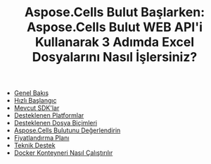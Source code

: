 ﻿---
title: "Aspose.Cells Bulut Başlarken: Aspose.Cells Bulut WEB API'i Kullanarak 3 Adımda Excel Dosyalarını Nasıl İşlersiniz?"
second_title: Documen
ArticleTitle: Aspose.Cells Cloud Getting Starte
linktitle: Başlarken
type: docs
url: /tr/getting-started/
description: Aspose.Cells Bulut, Excel'in oluşturma, dönüştürme, birleştirme, bölme, korumalı, iç nesne işlemleri vb. işlemlerini destekler
weight: 10
kwords: Excel, Office Bulut, REST API, Elektronik Tablo, PDF, CSV, Json, Markdown, Başlarken
---
- [Genel Bakış](/cells/tr/overview/)
- [Hızlı Başlangıç](/cells/tr/quickstart/)
- [Mevcut SDK'lar](/cells/tr/available-sdks/)
- [Desteklenen Platformlar](/cells/tr/supported-platforms/)
- [Desteklenen Dosya Biçimleri](/cells/tr/supported-file-formats/)
- [Aspose.Cells Bulutunu Değerlendirin](/cells/tr/evaluate-aspose-cells/)
- [Fiyatlandırma Planı](/cells/tr/pricing-plan/)
- [Teknik Destek](/cells/tr/technical-support/)
- [Docker Konteyneri Nasıl Çalıştırılır](/cells/tr/how-to-run-docker-container/)
